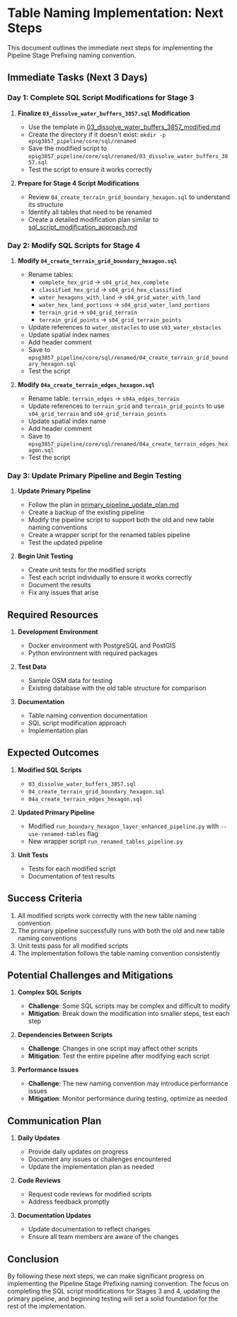 # Table Naming Implementation: Next Steps

This document outlines the immediate next steps for implementing the Pipeline Stage Prefixing naming convention.

## Immediate Tasks (Next 3 Days)

### Day 1: Complete SQL Script Modifications for Stage 3

1. **Finalize `03_dissolve_water_buffers_3857.sql` Modification**
   - Use the template in [03_dissolve_water_buffers_3857_modified.md](03_dissolve_water_buffers_3857_modified.md)
   - Create the directory if it doesn't exist: `mkdir -p epsg3857_pipeline/core/sql/renamed`
   - Save the modified script to `epsg3857_pipeline/core/sql/renamed/03_dissolve_water_buffers_3857.sql`
   - Test the script to ensure it works correctly

2. **Prepare for Stage 4 Script Modifications**
   - Review `04_create_terrain_grid_boundary_hexagon.sql` to understand its structure
   - Identify all tables that need to be renamed
   - Create a detailed modification plan similar to [sql_script_modification_approach.md](sql_script_modification_approach.md)

### Day 2: Modify SQL Scripts for Stage 4

1. **Modify `04_create_terrain_grid_boundary_hexagon.sql`**
   - Rename tables:
     - `complete_hex_grid` → `s04_grid_hex_complete`
     - `classified_hex_grid` → `s04_grid_hex_classified`
     - `water_hexagons_with_land` → `s04_grid_water_with_land`
     - `water_hex_land_portions` → `s04_grid_water_land_portions`
     - `terrain_grid` → `s04_grid_terrain`
     - `terrain_grid_points` → `s04_grid_terrain_points`
   - Update references to `water_obstacles` to use `s03_water_obstacles`
   - Update spatial index names
   - Add header comment
   - Save to `epsg3857_pipeline/core/sql/renamed/04_create_terrain_grid_boundary_hexagon.sql`
   - Test the script

2. **Modify `04a_create_terrain_edges_hexagon.sql`**
   - Rename table: `terrain_edges` → `s04a_edges_terrain`
   - Update references to `terrain_grid` and `terrain_grid_points` to use `s04_grid_terrain` and `s04_grid_terrain_points`
   - Update spatial index name
   - Add header comment
   - Save to `epsg3857_pipeline/core/sql/renamed/04a_create_terrain_edges_hexagon.sql`
   - Test the script

### Day 3: Update Primary Pipeline and Begin Testing

1. **Update Primary Pipeline**
   - Follow the plan in [primary_pipeline_update_plan.md](primary_pipeline_update_plan.md)
   - Create a backup of the existing pipeline
   - Modify the pipeline script to support both the old and new table naming conventions
   - Create a wrapper script for the renamed tables pipeline
   - Test the updated pipeline

2. **Begin Unit Testing**
   - Create unit tests for the modified scripts
   - Test each script individually to ensure it works correctly
   - Document the results
   - Fix any issues that arise

## Required Resources

1. **Development Environment**
   - Docker environment with PostgreSQL and PostGIS
   - Python environment with required packages

2. **Test Data**
   - Sample OSM data for testing
   - Existing database with the old table structure for comparison

3. **Documentation**
   - Table naming convention documentation
   - SQL script modification approach
   - Implementation plan

## Expected Outcomes

1. **Modified SQL Scripts**
   - `03_dissolve_water_buffers_3857.sql`
   - `04_create_terrain_grid_boundary_hexagon.sql`
   - `04a_create_terrain_edges_hexagon.sql`

2. **Updated Primary Pipeline**
   - Modified `run_boundary_hexagon_layer_enhanced_pipeline.py` with `--use-renamed-tables` flag
   - New wrapper script `run_renamed_tables_pipeline.py`

3. **Unit Tests**
   - Tests for each modified script
   - Documentation of test results

## Success Criteria

1. All modified scripts work correctly with the new table naming convention
2. The primary pipeline successfully runs with both the old and new table naming conventions
3. Unit tests pass for all modified scripts
4. The implementation follows the table naming convention consistently

## Potential Challenges and Mitigations

1. **Complex SQL Scripts**
   - **Challenge**: Some SQL scripts may be complex and difficult to modify
   - **Mitigation**: Break down the modification into smaller steps, test each step

2. **Dependencies Between Scripts**
   - **Challenge**: Changes in one script may affect other scripts
   - **Mitigation**: Test the entire pipeline after modifying each script

3. **Performance Issues**
   - **Challenge**: The new naming convention may introduce performance issues
   - **Mitigation**: Monitor performance during testing, optimize as needed

## Communication Plan

1. **Daily Updates**
   - Provide daily updates on progress
   - Document any issues or challenges encountered
   - Update the implementation plan as needed

2. **Code Reviews**
   - Request code reviews for modified scripts
   - Address feedback promptly

3. **Documentation Updates**
   - Update documentation to reflect changes
   - Ensure all team members are aware of the changes

## Conclusion

By following these next steps, we can make significant progress on implementing the Pipeline Stage Prefixing naming convention. The focus on completing the SQL script modifications for Stages 3 and 4, updating the primary pipeline, and beginning testing will set a solid foundation for the rest of the implementation.